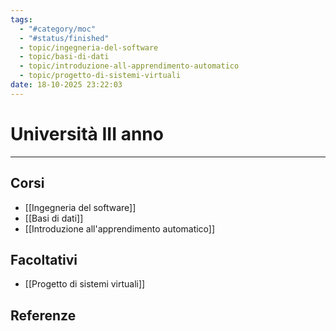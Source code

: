 ```yaml
---
tags:
  - "#category/moc"
  - "#status/finished"
  - topic/ingegneria-del-software
  - topic/basi-di-dati
  - topic/introduzione-all-apprendimento-automatico
  - topic/progetto-di-sistemi-virtuali
date: 18-10-2025 23:22:03
---
```

# Università III anno
---
## Corsi
- [[Ingegneria del software]]
- [[Basi di dati]]
- [[Introduzione all'apprendimento automatico]]

## Facoltativi
- [[Progetto di sistemi virtuali]]

## Referenze